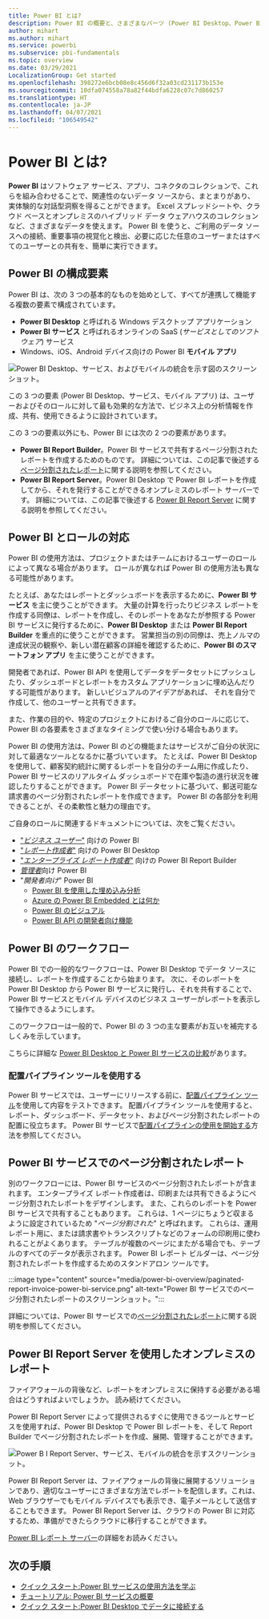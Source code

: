```yaml
---
title: Power BI とは?
description: Power BI の概要と、さまざまなパーツ (Power BI Desktop、Power BI サービス、Power BI モバイル、Report Server、および Power BI Embedded) がどのように組み合わさっているか。
author: mihart
ms.author: mihart
ms.service: powerbi
ms.subservice: pbi-fundamentals
ms.topic: overview
ms.date: 03/29/2021
LocalizationGroup: Get started
ms.openlocfilehash: 398272e6bcb08e8c456d6f32a03cd231173b153e
ms.sourcegitcommit: 10dfa074558a78a82f44bdfa6228c07c7d860257
ms.translationtype: HT
ms.contentlocale: ja-JP
ms.lasthandoff: 04/07/2021
ms.locfileid: "106549542"
---
```

# <a name="what-is-power-bi"></a>Power BI とは?
**Power BI** はソフトウェア サービス、アプリ、コネクタのコレクションで、これらを組み合わせることで、関連性のないデータ ソースから、まとまりがあり、実体験的な対話型洞察を得ることができます。 Excel スプレッドシートや、クラウド ベースとオンプレミスのハイブリッド データ ウェアハウスのコレクションなど、さまざまなデータを使えます。 Power BI を使うと、ご利用のデータ ソースへの接続、重要事項の視覚化と検出、必要に応じた任意のユーザーまたはすべてのユーザーとの共有を、簡単に実行できます。

## <a name="the-parts-of-power-bi"></a>Power BI の構成要素
Power BI は、次の 3 つの基本的なものを始めとして、すべてが連携して機能する複数の要素で構成されています。 
- **Power BI Desktop** と呼ばれる Windows デスクトップ アプリケーション
- **Power BI サービス** と呼ばれるオンラインの SaaS (*サービスとしてのソフトウェア*) サービス 
- Windows、iOS、Android デバイス向けの Power BI **モバイル アプリ**

![Power BI Desktop、サービス、およびモバイルの統合を示す図のスクリーンショット。](media/power-bi-overview/power-bi-overview-blocks.png)

この 3 つの要素 (Power BI Desktop、サービス、モバイル アプリ) は、ユーザーおよびそのロールに対して最も効果的な方法で、ビジネス上の分析情報を作成、共有、使用できるように設計されています。

この 3 つの要素以外にも、Power BI には次の 2 つの要素があります。

- **Power BI Report Builder**。Power BI サービスで共有するページ分割されたレポートを作成するためのものです。 詳細については、この記事で後述する[ページ分割されたレポート](#paginated-reports-in-the-power-bi-service)に関する説明を参照してください。
- **Power BI Report Server**。Power BI Desktop で Power BI レポートを作成してから、それを発行することができるオンプレミスのレポート サーバーです。 詳細については、この記事で後述する [Power BI Report Server](#on-premises-reporting-with-power-bi-report-server) に関する説明を参照してください。

## <a name="how-power-bi-matches-your-role"></a>Power BI とロールの対応
Power BI の使用方法は、プロジェクトまたはチームにおけるユーザーのロールによって異なる場合があります。 ロールが異なれば Power BI の使用方法も異なる可能性があります。

たとえば、あなたはレポートとダッシュボードを表示するために、**Power BI サービス** を主に使うことができます。 大量の計算を行ったりビジネス レポートを作成する同僚は、レポートを作成し、そのレポートをあなたが参照する Power BI サービスに発行するために、**Power BI Desktop** または **Power BI Report Builder** を重点的に使うことができます。 営業担当の別の同僚は、売上ノルマの達成状況の観察や、新しい潜在顧客の詳細を確認するために、**Power BI のスマートフォン アプリ** を主に使うことができます。

開発者であれば、Power BI API を使用してデータをデータセットにプッシュしたり、ダッシュボードとレポートをカスタム アプリケーションに埋め込んだりする可能性があります。 新しいビジュアルのアイデアがあれば、 それを自分で作成して、他のユーザーと共有できます。  

また、作業の目的や、特定のプロジェクトにおけるご自分のロールに応じて、Power BI の各要素をさまざまなタイミングで使い分ける場合もあります。

Power BI の使用方法は、Power BI のどの機能またはサービスがご自分の状況に対して最適なツールとなるかに基づいています。 たとえば、Power BI Desktop を使用して、顧客契約統計に関するレポートを自分のチーム用に作成したり、Power BI サービスのリアルタイム ダッシュボードで在庫や製造の進行状況を確認したりすることができます。 Power BI データセットに基づいて、郵送可能な請求書のページ分割されたレポートを作成できます。 Power BI の各部分を利用できることが、その柔軟性と魅力の理由です。

ご自身のロールに関連するドキュメントについては、次をご覧ください。
- ["*ビジネス ユーザー*"](../consumer/end-user-consumer.md) 向けの Power BI
- ["*レポート作成者*"](desktop-what-is-desktop.md) 向けの Power BI Desktop
- ["*エンタープライズ レポート作成者*"](../paginated-reports/paginated-reports-report-builder-power-bi.md) 向けの Power BI Report Builder
- [*管理者*](../admin/service-admin-administering-power-bi-in-your-organization.md)向け Power BI
- "*開発者向け*" Power BI
    * [Power BI を使用した埋め込み分析](../developer/embedded/embedding.md)
    * [Azure の Power BI Embedded とは何か](../developer/embedded/azure-pbie-what-is-power-bi-embedded.md)
    * [Power BI のビジュアル](../developer/visuals/power-bi-custom-visuals.md)
    * [Power BI API の開発者向け機能](../developer/automation/overview-of-power-bi-rest-api.md)

## <a name="the-flow-of-work-in-power-bi"></a>Power BI のワークフロー
Power BI での一般的なワークフローは、Power BI Desktop でデータ ソースに接続し、レポートを作成することから始まります。 次に、そのレポートを Power BI Desktop から Power BI サービスに発行し、それを共有することで、Power BI サービスとモバイル デバイスのビジネス ユーザーがレポートを表示して操作できるようにします。

このワークフローは一般的で、Power BI の 3 つの主な要素がお互いを補完するしくみを示しています。

こちらに詳細な [Power BI Desktop と Power BI サービスの比較](../fundamentals/service-service-vs-desktop.md)があります。

### <a name="use-the-deployment-pipeline-tool"></a>配置パイプライン ツールを使用する

Power BI サービスでは、ユーザーにリリースする前に、[配置パイプライン ツール](../create-reports/deployment-pipelines-overview.md)を使用して内容をテストできます。 配置パイプライン ツールを使用すると、レポート、ダッシュボード、データセット、およびページ分割されたレポートの配置に役立ちます。 Power BI サービスで[配置パイプラインの使用を開始する](../create-reports/deployment-pipelines-get-started.md?tabs=paginated-reports)方法を参照してください。

## <a name="paginated-reports-in-the-power-bi-service"></a>Power BI サービスでのページ分割されたレポート

別のワークフローには、Power BI サービスのページ分割されたレポートが含まれます。 エンタープライズ レポート作成者は、印刷または共有できるようにページ分割されたレポートをデザインします。 また、これらのレポートを Power BI サービスで共有することもあります。 これらは、1 ページにちょうど収まるように設定されているため "*ページ分割された*" と呼ばれます。 これらは、運用レポート用に、または請求書やトランスクリプトなどのフォームの印刷用に使われることがよくあります。 テーブルが複数のページにまたがる場合でも、テーブルのすべてのデータが表示されます。 Power BI レポート ビルダーは、ページ分割されたレポートを作成するためのスタンドアロン ツールです。

:::image type="content" source="media/power-bi-overview/paginated-report-invoice-power-bi-service.png" alt-text="Power BI サービスでのページ分割されたレポートのスクリーンショット。":::

詳細については、Power BI サービスでの[ページ分割されたレポート](../paginated-reports/paginated-reports-report-builder-power-bi.md)に関する説明を参照してください。

## <a name="on-premises-reporting-with-power-bi-report-server"></a>Power BI Report Server を使用したオンプレミスのレポート

ファイアウォールの背後など、レポートをオンプレミスに保持する必要がある場合はどうすればよいでしょうか。  読み続けてください。

Power BI Report Server によって提供されるすぐに使用できるツールとサービスを使用すれば、Power BI Desktop で Power BI レポートを、そして Report Builder でページ分割されたレポートを作成、展開、管理することができます。

![Power B I Report Server、サービス、モバイルの統合を示すスクリーンショット。](media/power-bi-overview/power-bi-report-server2.png)

Power BI Report Server は、ファイアウォールの背後に展開するソリューションであり、適切なユーザーにさまざまな方法でレポートを配信します。これは、Web ブラウザーでもモバイル デバイスでも表示でき、電子メールとして送信することもできます。 Power BI Report Server は、クラウドの Power BI に対応するため、準備ができたらクラウドに移行することができます。 

[Power BI レポート サーバー](../report-server/get-started.md)の詳細をお読みください。

## <a name="next-steps"></a>次の手順
- [クイック スタート:Power BI サービスの使用方法を学ぶ](../consumer/end-user-experience.md)   
- [チュートリアル: Power BI サービスの概要](service-get-started.md)
- [クイック スタート:Power BI Desktop でデータに接続する](../connect-data/desktop-quickstart-connect-to-data.md)
